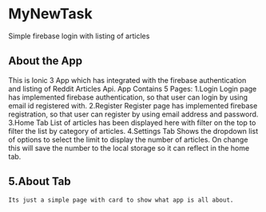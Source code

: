 # MyNewTask
Simple firebase login with listing of articles

## About the App
This is Ionic 3 App which has integrated with the firebase authentication and listing of Reddit Articles Api.
App Contains 5 Pages:
1.Login
    Login page has implemented firebase authentication, so that user can login by using email id registered with.
2.Register
    Register page has implemented firebase registration, so that user can register by using email address and password.
3.Home Tab
    List of articles has been displayed here with filter on the top to filter the list by category of articles.
4.Settings Tab
    Shows the dropdown list of options to select the limit to display the number of articles. On change this will save the number to the local storage so it can reflect in the home tab.
## 5.About Tab
    Its just a simple page with card to show what app is all about.
